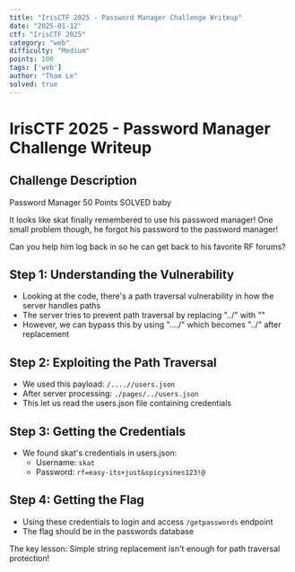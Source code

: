 ```yaml
---
title: "IrisCTF 2025 - Password Manager Challenge Writeup"
date: "2025-01-12"
ctf: "IrisCTF 2025"
category: "web"
difficulty: "Medium"
points: 100
tags: ['web']
author: "Tham Le"
solved: true
---
```





# IrisCTF 2025 - Password Manager Challenge Writeup

## Challenge Description

Password Manager
50 Points
SOLVED
baby

It looks like skat finally remembered to use his password manager! One small problem though, he forgot his password to the password manager!

Can you help him log back in so he can get back to his favorite RF forums?

## Step 1: Understanding the Vulnerability

- Looking at the code, there's a path traversal vulnerability in how the server handles paths
- The server tries to prevent path traversal by replacing "../" with ""
- However, we can bypass this by using "..../" which becomes "../" after replacement

## Step 2: Exploiting the Path Traversal

- We used this payload: `/....//users.json`
- After server processing: `./pages/../users.json`
- This let us read the users.json file containing credentials

## Step 3: Getting the Credentials

- We found skat's credentials in users.json:
  - Username: `skat`
  - Password: `rf=easy-its+just&spicysines123!@`

## Step 4: Getting the Flag

- Using these credentials to login and access `/getpasswords` endpoint
- The flag should be in the passwords database

The key lesson: Simple string replacement isn't enough for path traversal protection!
